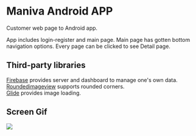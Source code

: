 <h1>Maniva Android APP</h1>

Customer web page to Android app. </b>

App includes login-register and main page. Main page has gotten bottom navigation options. Every page can be clicked to see Detail page.

<h2> Third-party libraries</h2>

<a href = "https://firebase.google.com/">Firebase</a> provides server and dashboard to manage one's own data.</br>
<a href = "https://firebase.google.com/">Roundedimageview</a> supports rounded corners.</br>
<a href = "https://firebase.google.com/">Glide</a> provides image loading.</br>

<h2>Screen Gif</h2>

![](screen.gif)
